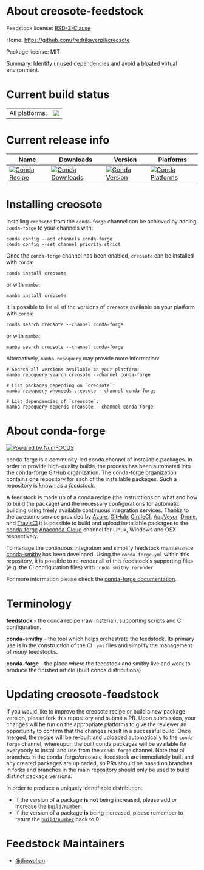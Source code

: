 About creosote-feedstock
========================

Feedstock license: [BSD-3-Clause](https://github.com/conda-forge/creosote-feedstock/blob/main/LICENSE.txt)

Home: https://github.com/fredrikaverpil/creosote

Package license: MIT

Summary: Identify unused dependencies and avoid a bloated virtual environment.

Current build status
====================


<table><tr><td>All platforms:</td>
    <td>
      <a href="https://dev.azure.com/conda-forge/feedstock-builds/_build/latest?definitionId=20015&branchName=main">
        <img src="https://dev.azure.com/conda-forge/feedstock-builds/_apis/build/status/creosote-feedstock?branchName=main">
      </a>
    </td>
  </tr>
</table>

Current release info
====================

| Name | Downloads | Version | Platforms |
| --- | --- | --- | --- |
| [![Conda Recipe](https://img.shields.io/badge/recipe-creosote-green.svg)](https://anaconda.org/conda-forge/creosote) | [![Conda Downloads](https://img.shields.io/conda/dn/conda-forge/creosote.svg)](https://anaconda.org/conda-forge/creosote) | [![Conda Version](https://img.shields.io/conda/vn/conda-forge/creosote.svg)](https://anaconda.org/conda-forge/creosote) | [![Conda Platforms](https://img.shields.io/conda/pn/conda-forge/creosote.svg)](https://anaconda.org/conda-forge/creosote) |

Installing creosote
===================

Installing `creosote` from the `conda-forge` channel can be achieved by adding `conda-forge` to your channels with:

```
conda config --add channels conda-forge
conda config --set channel_priority strict
```

Once the `conda-forge` channel has been enabled, `creosote` can be installed with `conda`:

```
conda install creosote
```

or with `mamba`:

```
mamba install creosote
```

It is possible to list all of the versions of `creosote` available on your platform with `conda`:

```
conda search creosote --channel conda-forge
```

or with `mamba`:

```
mamba search creosote --channel conda-forge
```

Alternatively, `mamba repoquery` may provide more information:

```
# Search all versions available on your platform:
mamba repoquery search creosote --channel conda-forge

# List packages depending on `creosote`:
mamba repoquery whoneeds creosote --channel conda-forge

# List dependencies of `creosote`:
mamba repoquery depends creosote --channel conda-forge
```


About conda-forge
=================

[![Powered by
NumFOCUS](https://img.shields.io/badge/powered%20by-NumFOCUS-orange.svg?style=flat&colorA=E1523D&colorB=007D8A)](https://numfocus.org)

conda-forge is a community-led conda channel of installable packages.
In order to provide high-quality builds, the process has been automated into the
conda-forge GitHub organization. The conda-forge organization contains one repository
for each of the installable packages. Such a repository is known as a *feedstock*.

A feedstock is made up of a conda recipe (the instructions on what and how to build
the package) and the necessary configurations for automatic building using freely
available continuous integration services. Thanks to the awesome service provided by
[Azure](https://azure.microsoft.com/en-us/services/devops/), [GitHub](https://github.com/),
[CircleCI](https://circleci.com/), [AppVeyor](https://www.appveyor.com/),
[Drone](https://cloud.drone.io/welcome), and [TravisCI](https://travis-ci.com/)
it is possible to build and upload installable packages to the
[conda-forge](https://anaconda.org/conda-forge) [Anaconda-Cloud](https://anaconda.org/)
channel for Linux, Windows and OSX respectively.

To manage the continuous integration and simplify feedstock maintenance
[conda-smithy](https://github.com/conda-forge/conda-smithy) has been developed.
Using the ``conda-forge.yml`` within this repository, it is possible to re-render all of
this feedstock's supporting files (e.g. the CI configuration files) with ``conda smithy rerender``.

For more information please check the [conda-forge documentation](https://conda-forge.org/docs/).

Terminology
===========

**feedstock** - the conda recipe (raw material), supporting scripts and CI configuration.

**conda-smithy** - the tool which helps orchestrate the feedstock.
                   Its primary use is in the construction of the CI ``.yml`` files
                   and simplify the management of *many* feedstocks.

**conda-forge** - the place where the feedstock and smithy live and work to
                  produce the finished article (built conda distributions)


Updating creosote-feedstock
===========================

If you would like to improve the creosote recipe or build a new
package version, please fork this repository and submit a PR. Upon submission,
your changes will be run on the appropriate platforms to give the reviewer an
opportunity to confirm that the changes result in a successful build. Once
merged, the recipe will be re-built and uploaded automatically to the
`conda-forge` channel, whereupon the built conda packages will be available for
everybody to install and use from the `conda-forge` channel.
Note that all branches in the conda-forge/creosote-feedstock are
immediately built and any created packages are uploaded, so PRs should be based
on branches in forks and branches in the main repository should only be used to
build distinct package versions.

In order to produce a uniquely identifiable distribution:
 * If the version of a package **is not** being increased, please add or increase
   the [``build/number``](https://docs.conda.io/projects/conda-build/en/latest/resources/define-metadata.html#build-number-and-string).
 * If the version of a package **is** being increased, please remember to return
   the [``build/number``](https://docs.conda.io/projects/conda-build/en/latest/resources/define-metadata.html#build-number-and-string)
   back to 0.

Feedstock Maintainers
=====================

* [@thewchan](https://github.com/thewchan/)

